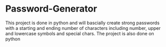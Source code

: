 # Password-Generator
This project is done in python and will bascially create strong passwords with a starting and ending number of characters including number, 
upper and lowercase symbols and special chars.
The project is also done on python
